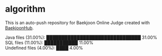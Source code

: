 # algorithm

This is an auto-push repository for Baekjoon Online Judge created with [BaekjoonHub](https://github.com/BaekjoonHub/BaekjoonHub).

<!-- file_counts_start -->
Java files (31.00%): ███████████████████████████████ 31.00%<br/>SQL files (11.00%): ███████████ 11.00%<br/>Undefined files (4.00%): ████ 4.00%
<!-- file_counts_end -->
